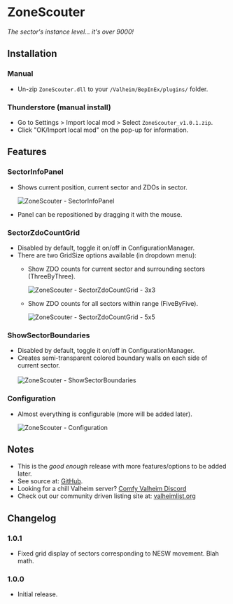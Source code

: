 ﻿# ZoneScouter

*The sector's instance level... it's over 9000!*

## Installation

### Manual

  * Un-zip `ZoneScouter.dll` to your `/Valheim/BepInEx/plugins/` folder.

### Thunderstore (manual install)

  * Go to Settings > Import local mod > Select `ZoneScouter_v1.0.1.zip`.
  * Click "OK/Import local mod" on the pop-up for information.

## Features

### SectorInfoPanel

  * Shows current position, current sector and ZDOs in sector.

    ![ZoneScouter - SectorInfoPanel](https://i.imgur.com/pCsiBPb.png)

  - Panel can be repositioned by dragging it with the mouse.

### SectorZdoCountGrid

  - Disabled by default, toggle it on/off in ConfigurationManager.
  - There are two GridSize options available (in dropdown menu):  
    * Show ZDO counts for current sector and surrounding sectors (ThreeByThree).

      ![ZoneScouter - SectorZdoCountGrid - 3x3](https://i.imgur.com/gy1cQUh.png)

    * Show ZDO counts for all sectors within range (FiveByFive).

      ![ZoneScouter - SectorZdoCountGrid - 5x5](https://i.imgur.com/2XfS7SC.png)

### ShowSectorBoundaries

  * Disabled by default, toggle it on/off in ConfigurationManager.
  * Creates semi-transparent colored boundary walls on each side of current sector.  
    \
    ![ZoneScouter - ShowSectorBoundaries](https://i.imgur.com/Ux9Uwqw.png)

### Configuration

  * Almost everything is configurable (more will be added later).

    ![ZoneScouter - Configuration](https://i.imgur.com/5ScpxAV.png)

## Notes

  * This is the *good enough* release with more features/options to be added later.
  * See source at: [GitHub](https://github.com/redseiko/ComfyMods/tree/main/ZoneScouter).
  * Looking for a chill Valheim server? [Comfy Valheim Discord](https://discord.gg/ameHJz5PFk)
  * Check out our community driven listing site at: [valheimlist.org](https://valheimlist.org/)

## Changelog

### 1.0.1

  * Fixed grid display of sectors corresponding to NESW movement. Blah math.

### 1.0.0

  * Initial release.